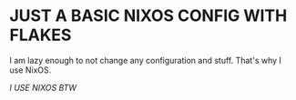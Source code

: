 # JUST A BASIC NIXOS CONFIG WITH FLAKES

I am lazy enough to not change any configuration and stuff. 
That's why I use NixOS.

_I USE NIXOS BTW_ 
